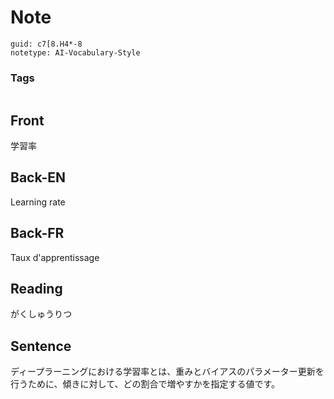# Note
```
guid: c7[8.H4*-8
notetype: AI-Vocabulary-Style
```

### Tags
```
```

## Front
学習率

## Back-EN
Learning rate

## Back-FR
Taux d'apprentissage

## Reading
がくしゅうりつ

## Sentence
ディープラーニングにおける学習率とは、重みとバイアスのパラメーター更新を行うために、傾きに対して、どの割合で増やすかを指定する値です。
